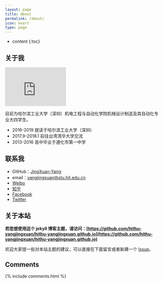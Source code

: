 ```yaml
---
layout: page
title: About
permalink: /about/
icon: heart
type: page
---
```


* content
{:toc}

## 关于我

<iframe src="https://githubbadge.appspot.com/JingXuan-Yang?s=1" style="border: 0;height: 128px;width: 200px;overflow: hidden;" frameBorder="0"></iframe>

目前为哈尔滨工业大学（深圳）机电工程与自动化学院机械设计制造及其自动化专业大四学生。

* 2016-2019 就读于哈尔滨工业大学（深圳）
* 2017.9-2018.1 前往台湾清华大学交流
* 2013-2016 高中毕业于遵化市第一中学

## 联系我

* GitHub：[JingXuan-Yang](https://github.com/JingXuan-Yang)
* email：yangjingxuan@stu.hit.edu.cn
* [Weibo](http://weibo.com/u/5979225383)
* [知乎](https://www.zhihu.com/people/)
* [Facebook](https://www.facebook.com/)
* [Twitter](https://twitter.com/)

## 关于本站

**若您想使用这个 jekyll 博客主题，请访问：[https://github.com/hithu-yangjingxuan/hithu-yangjingxuan.github.io](https://github.com/hithu-yangjingxuan/hithu-yangjingxuan.github.io)**

欢迎大家提一些对本站主题的建议，可以直接在下面留言或者新建一个 [Issue](https://github.com/hithu-yangjingxuan/hithu-yangjingxuan.github.io/issues)。

## Comments

{% include comments.html %}
